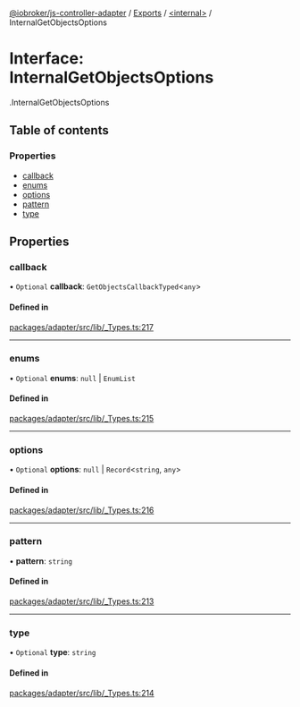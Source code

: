 [@iobroker/js-controller-adapter](../README.md) / [Exports](../modules.md) / [<internal\>](../modules/internal_.md) / InternalGetObjectsOptions

# Interface: InternalGetObjectsOptions

[<internal>](../modules/internal_.md).InternalGetObjectsOptions

## Table of contents

### Properties

- [callback](internal_.InternalGetObjectsOptions.md#callback)
- [enums](internal_.InternalGetObjectsOptions.md#enums)
- [options](internal_.InternalGetObjectsOptions.md#options)
- [pattern](internal_.InternalGetObjectsOptions.md#pattern)
- [type](internal_.InternalGetObjectsOptions.md#type)

## Properties

### callback

• `Optional` **callback**: `GetObjectsCallbackTyped`<`any`\>

#### Defined in

[packages/adapter/src/lib/_Types.ts:217](https://github.com/ioBroker/ioBroker.js-controller/blob/191405fe/packages/adapter/src/lib/_Types.ts#L217)

___

### enums

• `Optional` **enums**: ``null`` \| `EnumList`

#### Defined in

[packages/adapter/src/lib/_Types.ts:215](https://github.com/ioBroker/ioBroker.js-controller/blob/191405fe/packages/adapter/src/lib/_Types.ts#L215)

___

### options

• `Optional` **options**: ``null`` \| `Record`<`string`, `any`\>

#### Defined in

[packages/adapter/src/lib/_Types.ts:216](https://github.com/ioBroker/ioBroker.js-controller/blob/191405fe/packages/adapter/src/lib/_Types.ts#L216)

___

### pattern

• **pattern**: `string`

#### Defined in

[packages/adapter/src/lib/_Types.ts:213](https://github.com/ioBroker/ioBroker.js-controller/blob/191405fe/packages/adapter/src/lib/_Types.ts#L213)

___

### type

• `Optional` **type**: `string`

#### Defined in

[packages/adapter/src/lib/_Types.ts:214](https://github.com/ioBroker/ioBroker.js-controller/blob/191405fe/packages/adapter/src/lib/_Types.ts#L214)
